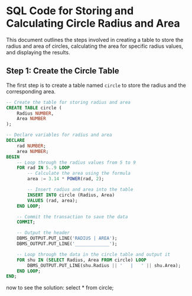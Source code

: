 # SQL Code for Storing and Calculating Circle Radius and Area

This document outlines the steps involved in creating a table to store the radius and area of circles, calculating the area for specific radius values, and displaying the results.

## Step 1: Create the Circle Table

The first step is to create a table named `circle` to store the radius and the corresponding area.

```sql
-- Create the table for storing radius and area
CREATE TABLE circle (
    Radius NUMBER,
    Area NUMBER
);

-- Declare variables for radius and area
DECLARE
    rad NUMBER;
    area NUMBER;
BEGIN
    -- Loop through the radius values from 5 to 9
    FOR rad IN 5..9 LOOP
        -- Calculate the area using the formula
        area := 3.14 * POWER(rad, 2);

        -- Insert radius and area into the table
        INSERT INTO circle (Radius, Area)
        VALUES (rad, area);
    END LOOP;

    -- Commit the transaction to save the data
    COMMIT;

    -- Output the header
    DBMS_OUTPUT.PUT_LINE('RADIUS | AREA');
    DBMS_OUTPUT.PUT_LINE('_____________');

    -- Loop through the data in the circle table and output it
    FOR shu IN (SELECT Radius, Area FROM circle) LOOP
        DBMS_OUTPUT.PUT_LINE(shu.Radius || '   |   ' || shu.Area);
    END LOOP;
END;

```

now to see the solution: select \* from circle;

